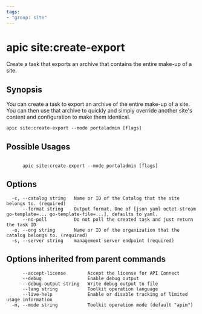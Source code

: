 ```yaml
---
tags:
- "group: site"
---
```

# apic site:create-export

Create a task that exports an archive that contains the entire make-up of a site.

## Synopsis

You can create a task to export an archive of the entire make-up of a site. You can then use that archive to quickly and simply override another site's content and configuration to make them identical.

```
apic site:create-export --mode portaladmin [flags]
```

## Possible Usages

```

      apic site:create-export --mode portaladmin [flags]

```

## Options

```
  -c, --catalog string   Name or ID of the Catalog that the site belongs to. (required)
      --format string    Output format. One of [json yaml octet-stream go-template=... go-template-file=...], defaults to yaml.
      --no-poll          Do not poll the created task and just return the task ID
  -o, --org string       Name or ID of the organization that the catalog belongs to. (required)
  -s, --server string    management server endpoint (required)
```

## Options inherited from parent commands

```
      --accept-license        Accept the license for API Connect
      --debug                 Enable debug output
      --debug-output string   Write debug output to file
      --lang string           Toolkit operation language
      --live-help             Enable or disable tracking of limited usage information
  -m, --mode string           Toolkit operation mode (default "apim")
```

